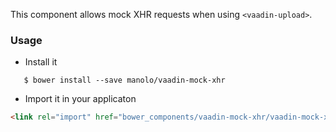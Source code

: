 This component allows mock XHR requests when using `<vaadin-upload>`.


### Usage

- Install it

```shell
   $ bower install --save manolo/vaadin-mock-xhr
```

- Import it in your applicaton

```html
<link rel="import" href="bower_components/vaadin-mock-xhr/vaadin-mock-xhr.html">
```
